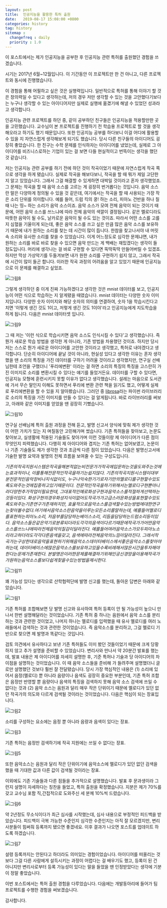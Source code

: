 ```yaml
---
layout: post
title:  인공지능을 활용한 특허 출원
date:   2019-08-17 15:08:00 +0800
categories: history
tag: history 
sitemap :
  changefreq : daily
  priority : 1.0
---
```


이 포스트에서는 제가 인공지능을 공부한 후 인공지능 관련 특허를 출원했던 경험을 쓰겠습니다.

 시기는 2017년 6월~12월입니다. 이 기간동안 이 프로젝트만 한 건 아니고, 다른 프로젝트와 동시에 진행했습니다.

 이 경험을 통해 어필하고 싶은 것은 실행력입니다. 일반적으로 특허를 통해 이야기 할 것은 창의력일 수 있다고 생각하는데, 저의 경우 저만 생각할 수 있는 것을 고안했다기보다는 누구나 생각할 수 있는 아이디어지만 실제로 실행에 옮겼기에 해낼 수 있었던 성과라고 생각합니다. 

 인공지능 관련 프로젝트를 하던 중, 같이 공부하던 친구들은 인공지능을 적용할만한 곳을 고민했습니다. 교수님이 본 프로젝트를 진행하기 전 학습용 프로젝트로 할 것을 생각해오라고 하기도 했기 때문입니다. 또한 인공지능 공부를 하다보니 이걸 어디에 활용할 수 있을 지 자연스럽게 생각해보게 되기도 했습니다. 당시 다른 친구들의 아이디어도 굉장히 좋았습니다. 한 친구는 수학 문제를 인식하자는 아이디어를 냈었는데, 실제로 그 아이디어를 비즈니스로하는 기업이 있는 걸 보면 다들 현실적이고 번뜩이는 생각을 했던 것 같습니다. 

 저는 인공지능 관련 공부를 하기 전에 하던 것이 작곡이었기 때문에 자연스럽게 작곡 쪽으로 생각을 하게 됐습니다. 실제로 작곡을 해보다보니, 작곡을 할 때 뭐가 제일 고단한 지 알고 있었습니다. 그래서 그걸 해결할 수 있게하면 대박일 것이라고 혼자 생각했었죠. 그 문제는 작곡을 할 때 음악 소스를 고르는 게 굉장히 번거롭다는 것입니다. 음악 소스란 말은 다양하게 정의될 수 있을 것 같은데, 여기에서는 작곡을 할 때 사용되는 가장 작은 소리 단위를 의미합니다. 예를 들어, 드럼 킥의 쿵! 하는 소리, 피아노 건반을 하나 칠 때 나는 띵~ 하는 소리가 음악 소스이죠. 음악 소스가 모여 전체 음악이 되는 것이기 때문에, 어떤 음악 소스를 쓰느냐에 따라 전체 음악의 색깔이 결정됩니다. 같은 멜로디라도 따뜻한 음악이 될 수도, 날카로운 음악이 될 수도 있는 것이죠. 따라서 어떤 소스를 고를 지 심혈을 기울이게 되는데, 좋은 음악 소스를 쓰고 싶은 만큼 많은 음악 소스를 보유하기 때문에 내가 원하는 소리를 찾는 데 시간이 많이 듭니다. 한참을 찾고나서야 내 머릿속 소리와 유사한 소리를 찾을 수 있었습니다. 이게 어느정도로 심각한 문제냐면, 내가 원하는 소리를 바로 바로 찾을 수 있으면 음악 만드는 게 백배는 재밌겠다는 생각이 들 정도입니다. 머리에 생각나는 걸 바로 구현할 수 있다면 뚝딱뚝딱 만들어버릴 수 있겠죠. 하지만 막상 가상악기를 두들겨보면 내가 원한 소리를 구현하기 쉽지 않고, 그래서 작곡에 시간이 많이 들곤 합니다. 이러한 작곡 과정의 어려움을 알고 있었기 때문에 인공지능으로 이 문제를 해결하고 싶었죠.

![그림8](http://dl.dropbox.com/s/dj4awddtaaso0qk/%EA%B7%B8%EB%A6%BC8.png)

 그렇게 생각하던 중 이게 진짜 가능하겠다고 생각한 것은 mnist 데이터를 보고, 인공지능이 어떤 식으로 학습하는 지 알게됐을 때였습니다. mnist 데이터는 다양한 숫자 이미지입니다. 다양한 숫자 이미지와 해당 숫자의 의미를 연결하여, 숫자 1을 학습시킨다고 치면 '이렇게 생긴 것도 1이고, 저렇게 생긴 것도 1이야'라고 인공지능에게 지도학습을 하게 됩니다. 다음은 mnist 데이터셋 입니다.

![그림9](http://dl.dropbox.com/s/yhntgafy159tmzs/%EA%B7%B8%EB%A6%BC9.png)

그 때 저는 '이런 식으로 학습시키면 음악 소스도 인식시킬 수 있다'고 생각했습니다. 즉 뭔가 새로운 학습 방법을 생각한 게 아니라, 기존 방법을 차용했던 것이죠. 하지만 당시 저는 스스로 뭔가 새로운 아이디어를 고안한 것이라고 생각했고, 특허로 내야겠다고 생각합니다. 단순히 아이디어에 끝날 것이 아니라, 현실성 있다고 생각한 이유는 혼자 생각했을 땐 소리의 특징을 가진 데이터를 구하기 어려울 것이라고 생각했지만, 연구실 선배님한테 조언을 구했더니 '푸리에변환' 이라는 걸 하면 소리의 특징의 특징을 고스란히 가진 이미지로 소리를 변환시킬 수 있다는 얘기를 들었거든요. 데이터를 구할 수 있다면, 인공지능 모형에 훈련시키지 못할 이유가 없다고 생각했습니다. 설레는 마음으로 도서관에 가서 무슨 말인지 이해도 못하면서 푸리에 변환 관련 책을 읽기도 했고, 어떻게 실제로 푸리에변환을 할 수 있을 지 알아봤습니다. 그러던 중 [librosa](https://librosa.github.io/librosa/)라는 파이썬 라이브러리로 소리의 특징을 가진 이미지를 만들 수 있다는 걸 알게됩니다. 바로 라이브러리를 써보고, 아래와 같은 이미지를 얻었을 땐 굉장히 기뻤습니다.

![그림10](http://dl.dropbox.com/s/inemxhr185psgai/%EA%B7%B8%EB%A6%BC10.png)

 연구실 선배님께 특허 출원 과정을 전해 듣고, 발명 신고서 양식에 맞춰 제가 생각한 것이 어떤 가치가 있는 지 며칠동안 고민해가며 썼습니다. 기존 특허들을 찾아보고, 논문도 찾아보고, 실생활에 적용된 기술들도 찾아가며 이런 것들이랑 제 아이디어가 다른 점이 무엇인지 피력했습니다. 다행히 제 아이디어와 겹치는 기존 특허는 없어보였고, 논문이나 기존 기술들도 제가 생각한 것과 조금씩 다른 점이 있었습니다. 다음은 발명신고서에 기술한 발명 요약과 발명의 전체 흐름을 보여줄 수 있는 구성도입니다.

*기존의작곡지원시스템은작곡을해본적없는비전문가가작곡에입문하는것을도와주는것에는효과적이나, 이를통해전문적인작곡을하기는쉽지않다. 기존의작곡지원시스템이대부분전문적인음악장비나지식없이도, 누구나익숙한기기로자기만의멜로디를구현할수있도록도와주는것에집중하고있기때문이다. 전문적인작곡을하기위해서는멜로디구현뿐아니라다양한추가작업이필요한데, 그대표적인예로화성구현과음악소스를적절하게선택하는것등이있다. 화성구현의경우화성지식이없어도작곡가가고급스러운화성을표현할수있도록도와주는기존연구가존재하지만, 효율적으로음악소스를검색할수있는방법에대한연구는찾아볼수없다.여기에서음악소스란음악을이루는모든소리를말하는데, 예를들어멜로디를표현하는피아노소리, 저음부를담당하는베이스소리, 리듬을담당하는드럼소리등이있다. 음악소스들은같은악기로분류되더라도각각의음색이다르기때문에작곡가가어떤음악소스를쓰느냐에따라전체음악의질감이달라진다. 예를들어여러음악소스가모두피아노소리라고하더라도각각다른음색을갖고, 음색에따라전체음악의느낌이달라진다. 그래서작곡가는구상한대로음악을표현하기위해음악소스데이터베이스에서좋은음악소스를찾아야하는데, 데이터베이스에많은음악소스를보유하고있을수록비례해서많은시간을투자해야한다는문제가존재한다. 본발명은이러한문제를해결하기위해인공신경망을이용해작곡가가원하는음악소스를보다쉽게찾을수있는방법을제시한다.*



![그림11](http://dl.dropbox.com/s/1xvjs40ltmdplrh/%EA%B7%B8%EB%A6%BC11.png)



꽤 가능성 있다는 생각으로 산학협력단에 발명 신고를 했는데, 돌아온 답변은 아래와 같았습니다.

![그림1](http://dl.dropbox.com/s/z2b7yzpmpg5uvhx/%EA%B7%B8%EB%A6%BC1.png)



 기존 특허를 조합해보면 당 발명 신고와 유사하여 특허 등록이 안 될 가능성이 높으니 만나서 한번 설명해달라는 것이었습니다. 기존 특허 중 하나는 음원에서 음악 소스를 분리하는 것과 관련한 것이었고, 나머지 하나는 멜로디를 입력했을 때 유사 멜로디를 여러 노래들에서 검색하는 것과 관련한 것이었습니다. 즉 음악소스를 분리하고, 그걸 멜로디 기반으로 찾으면 제 발명과 똑같다는 것입니다.

 검토 의견에서 유사하다고 보낸 기존 특허들도 이미 봤던 것들이었기 때문에 크게 당황하지 않고 추가 설명을 준비할 수 있었습니다. 변리사와 만나서 약 20분간 발표를 했는데, 발표 내용은 제 아이디어를 자세히 설명한 후, 기준 특허나 기술과 당 아이디어의 차이점을 설명하는 것이었습니다. 이 때 음악 소스들을 준비해 가 들려주며 설명했더니 글로만 설명했던 것보다 훨씬 잘 전달됐습니다. 당시 가장 핵심적인 내용은 (1) 소리에 있어서 음정(멜로디) 뿐 아니라 음량이나 음색도 굉장히 중요한 부분인데, 기존 특허 조합은 음정만 반영할 뿐 음량이나 음색의 특징을 검색하지 못해 음악 소스 검색에 쓰일 수 없다는 것과 (2) 음악 소스는 음원과 달리 매우 작은 단위이기 때문에 멜로디가 있던 없던 작곡가의 의도와 다르게 검색될 것이라는 것이었습니다. 다음은 핵심이 되는 장표입니다. 

![그림2](http://dl.dropbox.com/s/ex0k502ul2tdlr1/%EA%B7%B8%EB%A6%BC2.png)

소리를 구성하는 요소에는 음정 뿐 아니라 음량과 음색이 있다는 장표.



![그림3](http://dl.dropbox.com/s/e6jvt0geaek91hq/%EA%B7%B8%EB%A6%BC3.png)

기존 특허는 음정만 검색하기에 작곡 지원에는 쓰일 수 없다는 장표.



![그림5](http://dl.dropbox.com/s/j1c5iux05lz1wcg/%EA%B7%B8%EB%A6%BC5.png)

또한 음악소스는 음원과 달리 작은 단위이기에 음악소스에 멜로디가 있던 없던 검색을 했을 때 기대한 값과 다른 값이 검색될 것이라는 장표.

이외에도 기존 기술들과 다른 점들을 추가적으로 설명했습니다. 발표 후 문과생이라 그런지 설명이 자세하다는 칭찬을 들었고, 특허 출원을 확정했습니다. 지분은 제가 70%를 갖고 교수님 포함 직,간접적으로 도와주신 세 분께 10%씩 드렸습니다.

![그림6](http://dl.dropbox.com/s/m4xy3f4dlx44t42/%EA%B7%B8%EB%A6%BC6.png)



 약 2년정도 무소식이다가 최근 심사를 시작했는데, 심사 내용으로 부정적인 피드백을 받았습니다. 피드백이 극복 가능한 수준인지 심각한 수준인지는 아직 잘 모르겠지만, 변리사분들이 힘써줘 등록까지 됐으면 좋겠네요. 이후 결과가 나오면 포스트를 업데이트 하도록 하겠습니다.

![그림7](http://dl.dropbox.com/s/j7j13s2rjb3z4si/%EA%B7%B8%EB%A6%BC7.png)

설령 등록까지는 안된다고 하더라도 의미있는 경험이었습니다. 아이디어를 떠올리는 것보다 그걸 다른 사람에게 설득시키는 과정이 어렵다는 걸 배우기도 했고, 등록이 된 건 아니지만 변리사로부터 등록 가능성이 있다는 말을 들었을 땐 인정받았다는 생각에 기분이 정말 좋았습니다.

이번 포스트에서는 특허 출원 경험을 다루었습니다. 다음에는 개발동아리에 들어가 팀 프로젝트를 수행한 경험을 써보겠습니다.

감사합니다. 
